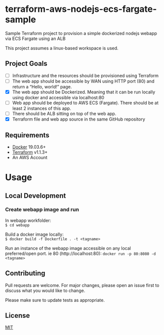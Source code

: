 # terraform-aws-nodejs-ecs-fargate-sample
Sample Terraform project to provision a simple dockerized nodejs webapp via ECS Fargate using an ALB

This project assumes a linux-based workspace is used.

## Project Goals
- [ ]  Infrastructure and the resources should be provisioned using Terraform
- [ ]  The web app should be accessible by WAN using HTTP port (80) and return a “Hello, world!” page.
- [X]  The web app should be Dockerized. Meaning that it can be run locally using docker and accessible via localhost:80
- [ ]  Web app should be deployed to AWS ECS (Fargate). There should be at least 2 instances of this app.
- [ ]  There should be ALB sitting on top of the web app.
- [X]  Terraform file and web app source in the same GitHub repository

## Requirements
- [Docker](https://docs.docker.com/get-docker/) 19.03.6+
- [Terraform](https://learn.hashicorp.com/tutorials/terraform/install-cli) v1.1.3+
- An AWS Account

# Usage
## Local Development 
### Create webapp image and run
In webapp workfolder:  
`$ cd webapp`

Build a docker image locally:  
`$ docker build -f Dockerfile . -t <tagname>`

Run an instance of the webapp image accessible on any local preferred/open port. ie 80 (http://localhost:80):
`docker run -p 80:8080 -d <tagname>`

## Contributing
Pull requests are welcome. For major changes, please open an issue first to discuss what you would like to change.

Please make sure to update tests as appropriate.

## License
[MIT](https://choosealicense.com/licenses/mit/)